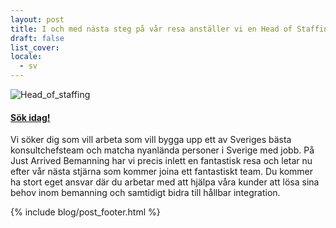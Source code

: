 ```yaml
---
layout: post
title: I och med nästa steg på vår resa anställer vi en Head of Staffing med ansvar för arbetarjobb
draft: false
list_cover:
locale:
  - sv
---
```


![Head_of_staffing](/assets/images/blog/head_of_staff.PNG)

#### [Sök idag!](https://careers.justarrived.se/jobs/32414-head-of-staffing-arbetare)

Vi söker dig som vill arbeta som vill bygga upp ett av Sveriges bästa konsultchefsteam och matcha nyanlända personer i Sverige med jobb. På Just Arrived Bemanning har vi precis inlett en fantastisk resa och letar nu efter vår nästa stjärna som kommer joina ett fantastiskt team. Du kommer ha stort eget ansvar där du arbetar med att hjälpa våra kunder att lösa sina behov inom bemanning och samtidigt bidra till hållbar integration.




{% include blog/post_footer.html %}
